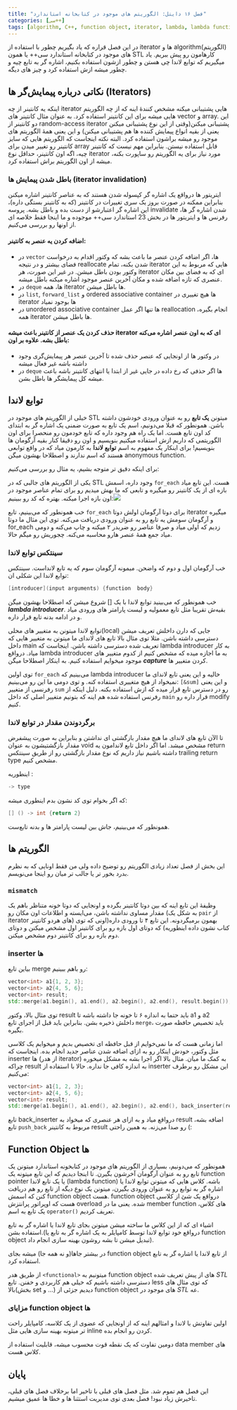```yaml
---
title: "فصل ۱۶ دایتل: الگوریتم های موجود در کتابخانه استاندارد"
categories: [سی++]
tags: [algorithm, C++, function object, iterator, lambda, lambda functions, لاندا, پیمایشگر, الگوریتم, دایتل, سی++]
---
```


در این فصل قراره که یاد بگیریم چطور با استفاده از iterator ها و 
algorithm(الگوریتم) های موجود در کتابخانه استاندارد سی++ یا همون STL 
کارهامون رو پیش ببریم. یاد میگیریم که توابع لاندا چی هستن و چطور ازشون 
استفاده بکنیم، اشاره گر به تابع چیه و چطور میشه ازش استفاده کرد و چیز 
های دیگه.

## نکاتی درباره پیمایش‌گر ها (Iterators)

اینکه یه کانتینر از چه iterator هایی پشتیبانی میکنه مشخص کنندهٔ اینه 
که از چه الگوریتم هایی میشه برای این کانتینر استفاده کرد. به عنوان مثال 
کانتینر های vector و array. این دو کانتینر از random-access iterator 
پشتیبانی میکنن(وقتی از این نوع پشتیبانی میکنن یعنی از بقیه انواع پیمایش 
کننده ها هم پشتیبانی میکنن) و این یعنی همهٔ الگوریتم های موجود رو میشه 
براشون استفاده کرد. البته نکته اینجاست که الگوریتم هایی که سایز کانتینر 
رو تغییر میدن برای array قابل استفاده نیستن. بنابراین مهم نیست که 
کانتینر چیه، اگه اون کانتینر، حداقل نوع iterator مورد نیاز برای یه 
الگوریتم رو ساپورت بکنه، میشه از اون الگوریتم براش استفاده کرد.

### باطل شدن پیمایش ها (iterator invalidation)

ایتریتور ها درواقع یک اشاره گر کپسوله شدن هستند که به عناصر کانتینر 
اشاره میکنن بنابراین ممکنه در صورت بروز یک سری تغییرات در کانتینر (که به
کانتینر بستگی داره)، این اشاره گر اعتبارشو از دست بده و باطل بشه. پروسه
invalidate شدن اشاره گر ها، رفرنس ها و ایتریتور ها در بخش 23 استاندارد 
سی++ موجوده و ما اینجا فقط خلاصه ای از اونها رو بررسی می‌کنیم.

#### اضافه کردن یه عنصر به کانتینر: 

+ در `vector` ها، اگر اضافه کردن عنصر ما باعث بشه که 
	وکتور اقدام به درخواست فضای بیشتر و در نتیجه reallocate شدن بکنه، تمام 
	iterator هایی که مربوط به این وکتور بودن باطل میشن. در غیر این صورت، هر 
	iterator ای که به فضای بین مکان عنصری که تازه اضافه شده و مکان آخرین 
	عنصر موجود اشاره میکنه باطل میشه.
+ در `deque` ها، همه iterator ها باطل میشن.
+ در `list`, `forward_list` و ordered associative container ها هیچ تغییری در iterator ها بوجود نمیاد
+ در unordered associative container ها تنها اگر عمل reallocation انجام بگیره، همه iterator ها باطل میشن.

#### حذف کردن یک عنصر از کانتینر باعث میشه iterator ای که به اون عنصر اشاره می‌کنه باطل بشه. علاوه بر اون:

+ در وکتور ها از اونجایی که عنصر حذف شده تا آخرین عنصر هر پیمایش‌گری وجود داشته باشه غیر فعال میشه
+ در `deque` ها اگر حذفی که رخ داده در جایی غیر از ابتدا یا انتهای کانتینر باشه باعث میشه کل پیمایشگر ها باطل بشن.

## توابع لاندا

خیلی از الگوریتم های موجود در STL میتونن **یک تابع‌‌‌‌‌‌**
رو به عنوان ورودی خودشون داشته باشن. همونطور که قبلا می‌دونیم، اسم یک 
تابع به صورت ضمنی یک اشاره گر به ابتدای کد اون تابع هست. اما یک راه هم 
وجود داره که تابع خودمون رو منحصرا برای اون الگوریتمی که داریم ازش 
استفاده میکنیم بنویسیم و اون رو دقیقا کنار بقیه آرگومان ها بنویسیم! برای
اینکار یک مفهوم به اسم **توابع لاندا** به کارمون میاد که در واقع توابعی هستند که اسم ندارند و اصطلاحا بهشون میگن anonymous function.

برای اینکه دقیق تر متوجه بشیم، یه مثال رو بررسی می‌کنیم:

یکی از الگوریتم های جالبی که در STL وجود داره، اسمش `for_each`
هست. این تابع میاد بازه ای از یک کانتینر رو میگیره و تابعی که ما بهش 
میدیم رو برای تمام عناصر موجود در اون بازه اجرا میکنه. بهتره که کد رو 
ببینیم:![](https://seedpuller.space/wp-content/uploads/2020/07/image-3.png)

خب همونطور که می‌بینیم، تابع `for_each` برای دوتا آرگومان 
اولش دوتا iterator میگیره و آرگومان سومش یه تابع رو به عنوان ورودی 
دریافت می‌کنه. توی این مثال ما دوتا for_each زدیم که اولی میاد و صرفا 
عناصر رو ضربدر ۲ میکنه و چاپ می‌کنه و دومی میاد جمع همهٔ عنصر هارو 
محاسبه می‌کنه. چجوریش رو میگم حالا.

### سینتکس توابع لاندا

خب آرگومان اول و دوم که واضحن. میمونه آرگومان سوم که یه تابع لانداست. سینتکس توابع لاندا این شکلی ان:

```cpp
[introducer](input arguments) {function  body}
```

خب همونطور که می‌بینید توابع لاندا با یک [] شروع میشن که اصطلاحا بهشون میگن **_lambda introducer_**. بقیه‌ش تقریبا مثل تابع معمولیه و  لیست پارامتر های ورودی میاد و در ادامه بدنه تابع قرار داره.

توابع لاندا میتونن به متغییر های محلی(local) جایی که دارن داخلش تعریف
میشن دسترسی داشته باشن. مثلا توی مثال بالا تابع های لاندای ما میتونن به
متغییر هایی که داخل main تعریف شده دسترسی داشته باشن. اینجاست که lambda
introducer به کار میاد. درواقع lambda introducer به ما اجازه میده که 
مشخص کنیم از کدوم متغییر های موجود میخوایم استفاده کنیم. به اینکار 
اصطلاحا میگن **_capture_** کردن متغییر ها. 


توی اولین `for_each` می‌بینیم که lambda introducer خالیه و
این یعنی تابع لاندای ما نمیخواد از هیچ متغییری استفاده کنه. و توی دومی 
ما این رو می‌بینیم: `[&sum]` و این یعنی رفرنسی از متغییر `sum` رو در دسترس تابع قرار میده که ازش استفاده بکنه. دلیل اینکه از رفرنس استفاده شده هم اینه که بتونیم متغییر اصلی که داخل `main` قرار داره رو modify کنیم.


### برگردوندن مقدار در توابع لاندا

تا الآن تابع های لاندای ما هیچ مقدار بازگشتی ای نداشتن و بنابراین به 
صورت پیشفرض مقدار بازگشتیشون به عنوان void مشخص میشد. اما اگر داخل تابع 
لاندامون یه return داشته باشیم نیاز داریم که نوع مقدار بازگشتی رو از 
طریق سینتکس trailing return type مشخص کنیم.

اینطوریه : 

```cpp
-> type
```

که اگر بخوام توی کد نشون بدم اینطوری میشه:

```cpp
[] () -> int {return 2}
```

همونطور که می‌بینیم، جاش بین لیست پارامتر ها و بدنه تابع‌ست.

## الگوریتم ها 

این بخش از فصل تعداد زیادی الگوریتم رو توضیح داده ولی من فقط اونایی که به نظرم بدرد بخور تر یا جالب تر میان رو اینجا می‌نویسم.

### `mismatch`

وظیفهٔ این تابع اینه که بین دوتا کانتینر بگرده و اونجایی که دوتا خونه
متناظر باهم یک مقدار مساوی نداشته باشن، می‌ایسته و اطلاعات اون مکان رو 
(به شکل یک `pair` از iterator های هردو کانتینر) بهمون 
برمیگردونه. این تابع ۴ تا ورودی داره(اونی که توی کتاب نشون داده 
اینطوریه) که دوتای اول بازه رو برای کانتینر اول مشخص میکنن و دوتای دوم 
بازه رو برای کانتینر دوم مشخص میکنن. 

### inserter ها

بیاین تابع merge رو باهم ببینیم:

```cpp
vector<int> a1{1, 2, 3};
vector<int> a2{4, 5, 6};
vector<int> result;
std::merge(a1.begin(), a1.end(), a2.begin(), a2.end(), result.begin());
```

توی مثال بالا، وکتور result باید حتما به اندازه ۶ تا خونه جا داشته 
باشه تا a1 و a2 داخلش ذخیره بشن. بنابراین باید قبل از اجرای تابع `merge`، باید تخصیص حافظه صورت بگیره.

اما زمانی هست که ما نمی‌خوایم از قبل حافظه ای تخصیص بدیم و میخوایم یک
کلاسی مثل وکتور، خودش اینکار رو به ازای اضافه شدن عناصر جدید انجام بده.
اینجاست که inserter ها (از هدر iterator) به کمک ما میان. مثال بالا اگر 
اجرا بشه به مشکل میخوره چراکه result به اندازه کافی جا نداره. حالا با 
استفاده از inserter این مشکل رو برطرف می‌کنیم:

```cpp
vector<int> a1{1, 2, 3};
vector<int> a2{4, 5, 6};
vector<int> result;
std::merge(a1.begin(), a1.end(), a2.begin(), a2.end(), back_inserter(result));
```

تابع back_inserter درواقع میاد و به ازای هر عنصری که میخواد به result اضافه بشه، تابع `push_back` مربوط به کانتینر result رو صدا می‌زنه. به همین راحتی (:

## Function Object ها

همونطور که می‌دونیم، بسیاری از الگوریتم های موجود در کتابخونه 
استاندارد میتونن یک تابع رو به عنوان آرگومان آخرشون بگیرن. تا اینجا 
دیدیم که این تابع میتونه یک function pointer یا یک تابع لاندا (lambda 
function) باشه. کلاس هایی که میتونن توابع لاندا یا اشاره گر به توابع رو 
به عنوان ورودی بگیرن، میتونن یک نوع دیگه از تابع رو هم دریافت کنن که 
اسمش function object هست. function object درواقع یک شئ از کلاسی هست که 
اوپراتور پرانتزش overload شده. یعنی ما در member function های کلاس، یک 
تابع به اسم `operator()` تعریف کردیم.

اشیاء ای که از این کلاس ما ساخته میشن میتونن بجای تابع لاندا یا اشاره
گر به تابع استفاده بشن.(درواقع خود توابع لاندا توسط کامپایلر به یک 
اشاره گر به تابع یا function object تبدیل میشن تا بشه روشون بهینه سازی 
انجام داد).

در بیشتر جاها(و نه همه جا) میشه بجای function object از تابع لاندا یا اشاره گر به تابع استفاده کرد.

از طریق هدر `<functional>` میتونیم به function object های از پیش تعریف شده _STL_
دسترسی داشته باشیم که خیلی هم کاربردی و خفنن. تابع less<T> که توی
مثال های بالا(بخش set و …) دیدیم جزئی از function object های موجود در _STL_ عه.

### مزایای function object ها

اولین تفاوتش با لاندا و امثالهم اینه که از اونجایی که عضوی از یک 
کلاسه، کامپایلر راحت تر میتونه بهینه سازی هایی مثل inline کردن رو انجام 
بده.

دومین تفاوت که یک نقطه قوت محسوب میشه، قابلیت استفاده از data member های کلاس هست.

## پایان

این فصل هم تموم شد. مثل فصل های قبلی با تاخیر اما برخلاف فصل های 
قبلی، تاخیرش زیاد نبود! فصل بعدی توی مدیریت استثنا ها و خطا ها عمیق 
میشیم.
